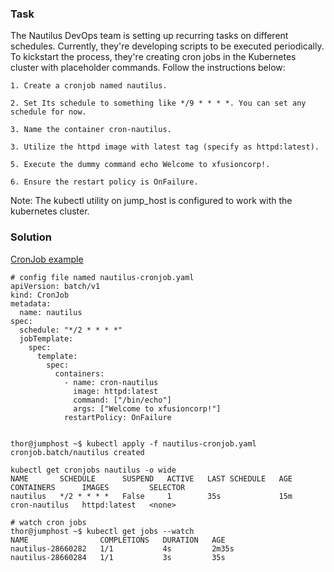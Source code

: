 ### Task
The Nautilus DevOps team is setting up recurring tasks on different schedules. Currently, they're developing scripts to be executed periodically. To kickstart the process, they're creating cron jobs in the Kubernetes cluster with placeholder commands. Follow the instructions below:


    1. Create a cronjob named nautilus.

    2. Set Its schedule to something like */9 * * * *. You can set any schedule for now.

    3. Name the container cron-nautilus.

    3. Utilize the httpd image with latest tag (specify as httpd:latest).

    5. Execute the dummy command echo Welcome to xfusioncorp!.

    6. Ensure the restart policy is OnFailure.

Note: The kubectl utility on jump_host is configured to work with the kubernetes cluster.

### Solution
[CronJob example](https://kubernetes.io/docs/tasks/job/automated-tasks-with-cron-jobs/)
```
# config file named nautilus-cronjob.yaml
apiVersion: batch/v1
kind: CronJob
metadata:
  name: nautilus
spec:
  schedule: "*/2 * * * *"
  jobTemplate:
    spec:
      template:
        spec:
          containers:
            - name: cron-nautilus
              image: httpd:latest
              command: ["/bin/echo"]
              args: ["Welcome to xfusioncorp!"]
            restartPolicy: OnFailure


thor@jumphost ~$ kubectl apply -f nautilus-cronjob.yaml
cronjob.batch/nautilus created

kubectl get cronjobs nautilus -o wide
NAME       SCHEDULE      SUSPEND   ACTIVE   LAST SCHEDULE   AGE   CONTAINERS      IMAGES         SELECTOR
nautilus   */2 * * * *   False     1        35s             15m   cron-nautilus   httpd:latest   <none>

# watch cron jobs
thor@jumphost ~$ kubectl get jobs --watch
NAME                COMPLETIONS   DURATION   AGE
nautilus-28660282   1/1           4s         2m35s
nautilus-28660284   1/1           3s         35s
```
